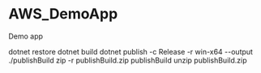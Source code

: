 # AWS_DemoApp
Demo app

dotnet restore
dotnet build
dotnet publish -c Release -r win-x64 --output ./publishBuild
zip -r publishBuild.zip publishBuild
unzip publishBuild.zip